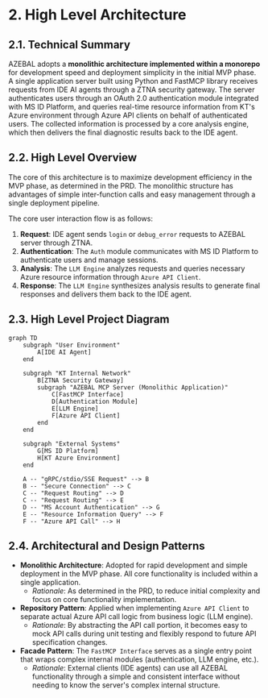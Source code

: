 # 2. High Level Architecture

## 2.1. Technical Summary

AZEBAL adopts a **monolithic architecture implemented within a monorepo** for development speed and deployment simplicity in the initial MVP phase. A single application server built using Python and FastMCP library receives requests from IDE AI agents through a ZTNA security gateway. The server authenticates users through an OAuth 2.0 authentication module integrated with MS ID Platform, and queries real-time resource information from KT's Azure environment through Azure API clients on behalf of authenticated users. The collected information is processed by a core analysis engine, which then delivers the final diagnostic results back to the IDE agent.

## 2.2. High Level Overview

The core of this architecture is to maximize development efficiency in the MVP phase, as determined in the PRD. The monolithic structure has advantages of simple inter-function calls and easy management through a single deployment pipeline.

The core user interaction flow is as follows:

1. **Request**: IDE agent sends `login` or `debug_error` requests to AZEBAL server through ZTNA.
2. **Authentication**: The `Auth` module communicates with MS ID Platform to authenticate users and manage sessions.
3. **Analysis**: The `LLM Engine` analyzes requests and queries necessary Azure resource information through `Azure API Client`.
4. **Response**: The `LLM Engine` synthesizes analysis results to generate final responses and delivers them back to the IDE agent.

## 2.3. High Level Project Diagram

```mermaid
graph TD
    subgraph "User Environment"
        A[IDE AI Agent]
    end

    subgraph "KT Internal Network"
        B[ZTNA Security Gateway]
        subgraph "AZEBAL MCP Server (Monolithic Application)"
            C[FastMCP Interface]
            D[Authentication Module]
            E[LLM Engine]
            F[Azure API Client]
        end
    end

    subgraph "External Systems"
        G[MS ID Platform]
        H[KT Azure Environment]
    end

    A -- "gRPC/stdio/SSE Request" --> B
    B -- "Secure Connection" --> C
    C -- "Request Routing" --> D
    C -- "Request Routing" --> E
    D -- "MS Account Authentication" --> G
    E -- "Resource Information Query" --> F
    F -- "Azure API Call" --> H
```

## 2.4. Architectural and Design Patterns

* **Monolithic Architecture**: Adopted for rapid development and simple deployment in the MVP phase. All core functionality is included within a single application.
    * *Rationale*: As determined in the PRD, to reduce initial complexity and focus on core functionality implementation.
* **Repository Pattern**: Applied when implementing `Azure API Client` to separate actual Azure API call logic from business logic (LLM engine).
    * *Rationale*: By abstracting the API call portion, it becomes easy to mock API calls during unit testing and flexibly respond to future API specification changes.
* **Facade Pattern**: The `FastMCP Interface` serves as a single entry point that wraps complex internal modules (authentication, LLM engine, etc.).
    * *Rationale*: External clients (IDE agents) can use all AZEBAL functionality through a simple and consistent interface without needing to know the server's complex internal structure.
